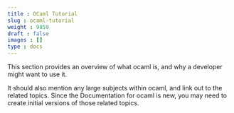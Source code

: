 ```yaml
---
title : OCaml Tutorial
slug : ocaml-tutorial
weight : 9859
draft : false
images : []
type : docs
---
```


This section provides an overview of what ocaml is, and why a developer might want to use it.

It should also mention any large subjects within ocaml, and link out to the related topics.  Since the Documentation for ocaml is new, you may need to create initial versions of those related topics.

